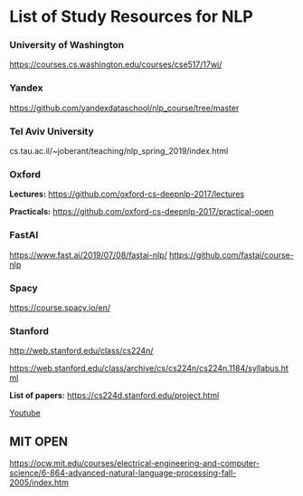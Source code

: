 # List of Study Resources for NLP

### University of Washington
https://courses.cs.washington.edu/courses/cse517/17wi/


### Yandex
https://github.com/yandexdataschool/nlp_course/tree/master


### Tel Aviv University
cs.tau.ac.il/~joberant/teaching/nlp_spring_2019/index.html


### Oxford
**Lectures:** https://github.com/oxford-cs-deepnlp-2017/lectures

**Practicals:** https://github.com/oxford-cs-deepnlp-2017/practical-open


### FastAI
https://www.fast.ai/2019/07/08/fastai-nlp/
https://github.com/fastai/course-nlp


### Spacy
https://course.spacy.io/en/


### Stanford
http://web.stanford.edu/class/cs224n/

https://web.stanford.edu/class/archive/cs/cs224n/cs224n.1184/syllabus.html

**List of papers:** https://cs224d.stanford.edu/project.html

[Youtube](https://www.youtube.com/playlist?list=PLoROMvodv4rOhcuXMZkNm7j3fVwBBY42z)


## MIT OPEN
https://ocw.mit.edu/courses/electrical-engineering-and-computer-science/6-864-advanced-natural-language-processing-fall-2005/index.htm
